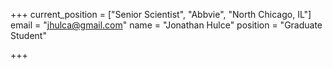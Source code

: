 +++
current_position = ["Senior Scientist", "Abbvie", "North Chicago, IL"]
email = "jhulca@gmail.com"
name = "Jonathan Hulce"
position = "Graduate Student"

+++

